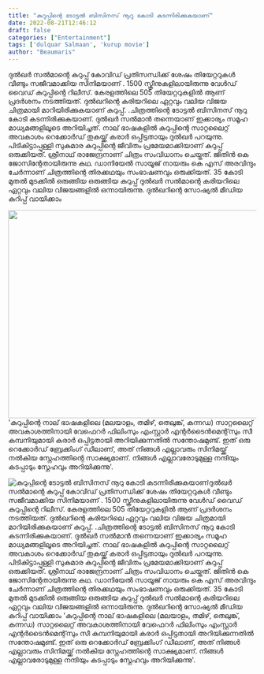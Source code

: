 ```yaml
---
title: "കുറുപ്പിന്റെ ടോട്ടൽ ബിസിനസ് നൂറു കോടി കടന്നിരിക്കുകയാണ്"
date: 2022-08-21T12:46:12
draft: false
categories: ["Entertainment"]
tags: ['dulquar Salmaan', 'kurup movie']
author: "Beaumaris"
---
```


ദുൽഖർ സൽമാന്റെ കുറുപ്പ് കോവിഡ് പ്രതിസന്ധിക്ക് ശേഷം തിയേറ്ററുകൾ വീണ്ടും സജീവമാക്കിയ സിനിമയാണ് . 1500 സ്ക്രീനുകളിലായിരുന്നു വേൾഡ് വൈഡ് കുറുപ്പിന്റെ റിലീസ്. കേരളത്തിലെ 505 തിയേറ്ററുകളിൽ ആണ് പ്രദർശനം നടത്തിയത്. ദുൽഖറിന്റെ കരിയറിലെ ഏറ്റവും വലിയ വിജയ ചിത്രമായി മാറിയിരിക്കുകയാണ് കുറുപ്പ്. .ചിത്രത്തിന്റെ ടോട്ടൽ ബിസിനസ് നൂറു കോടി കടന്നിരിക്കുകയാണ്. ദുൽഖർ സൽമാൻ തന്നെയാണ് ഇക്കാര്യം സമൂഹ മാധ്യമങ്ങളിലൂടെ അറിയിച്ചത്. നാല് ഭാഷകളിൽ കുറുപ്പിന്റെ സാറ്റലൈറ്റ് അവകാശം റെക്കോർഡ് തുകയ്ക്ക് കരാർ ഒപ്പിട്ടതായും ദുൽഖർ പറയുന്നു. പിടികിട്ടാപ്പുള്ളി സുകുമാര കുറുപ്പിന്റെ ജീവിതം പ്രമേയമാക്കിയാണ് കുറുപ്പ് ഒരുക്കിയത്. ശ്രീനാഥ് രാജേന്ദ്രനാണ് ചിത്രം സംവിധാനം ചെയ്തത്. ജിതിന്‍ കെ ജോസിന്റേതായിരുന്നു കഥ. ഡാനിയേല്‍ സായൂജ് നായരും കെ എസ് അരവിന്ദും ചേര്‍ന്നാണ് ചിത്രത്തിന്റെ തിരക്കഥയും സംഭാഷണവും ഒരുക്കിയത്. 35 കോടി മുതല്‍ മുടക്കില്‍ ഒരുങ്ങിയ ഒരുങ്ങിയ കുറുപ്പ് ദുല്‍ഖര്‍ സല്‍മാന്റെ കരിയറിലെ ഏറ്റവും വലിയ വിജയങ്ങളിൽ ഒന്നായിരുന്നു. ദുൽഖറിന്റെ സോഷ്യൽ മീഡിയ കുറിപ്പ് വായിക്കാം

<img class="wp-image-347756 aligncenter" src="https://cdn.boolokam.com/articles/2022/08/wfwffgg.jpg" alt="" width="804" height="422" />'കുറുപ്പിന്റെ നാല് ഭാഷകളിലെ (മലയാളം, തമിഴ്, തെലുങ്ക്, കന്നഡ) സാറ്റലൈറ്റ് അവകാശത്തിനായി വേഫെറർ ഫിലിംസും എംസ്റ്റാർ എന്റർടൈൻമെന്റ്‌സും സീ കമ്പനിയുമായി കരാർ ഒപ്പിട്ടതായി അറിയിക്കുന്നതിൽ സന്തോഷമുണ്ട്. ഇത് ഒരു റെക്കോർഡ് ബ്രേക്കിംഗ് ഡീലാണ്, അത് നിങ്ങൾ എല്ലാവരും സിനിമയ്ക്ക് നൽകിയ സ്നേഹത്തിന്റെ സാക്ഷ്യമാണ്. നിങ്ങൾ എല്ലാവരോടുമുള്ള നന്ദിയും കടപ്പാടും സ്നേഹവും അറിയിക്കുന്നു'.


![കുറുപ്പിന്റെ ടോട്ടൽ ബിസിനസ് നൂറു കോടി കടന്നിരിക്കുകയാണ്](https://cdn.boolokam.com/articles/2022/08/wfwffgg.jpg)ദുൽഖർ സൽമാന്റെ കുറുപ്പ് കോവിഡ് പ്രതിസന്ധിക്ക് ശേഷം തിയേറ്ററുകൾ വീണ്ടും സജീവമാക്കിയ സിനിമയാണ് . 1500 സ്ക്രീനുകളിലായിരുന്നു വേൾഡ് വൈഡ് കുറുപ്പിന്റെ റിലീസ്. കേരളത്തിലെ 505 തിയേറ്ററുകളിൽ ആണ് പ്രദർശനം നടത്തിയത്. ദുൽഖറിന്റെ കരിയറിലെ ഏറ്റവും വലിയ വിജയ ചിത്രമായി മാറിയിരിക്കുകയാണ് കുറുപ്പ്. .ചിത്രത്തിന്റെ ടോട്ടൽ ബിസിനസ് നൂറു കോടി കടന്നിരിക്കുകയാണ്. ദുൽഖർ സൽമാൻ തന്നെയാണ് ഇക്കാര്യം സമൂഹ മാധ്യമങ്ങളിലൂടെ അറിയിച്ചത്. നാല് ഭാഷകളിൽ കുറുപ്പിന്റെ സാറ്റലൈറ്റ് അവകാശം റെക്കോർഡ് തുകയ്ക്ക് കരാർ ഒപ്പിട്ടതായും ദുൽഖർ പറയുന്നു. പിടികിട്ടാപ്പുള്ളി സുകുമാര കുറുപ്പിന്റെ ജീവിതം പ്രമേയമാക്കിയാണ് കുറുപ്പ് ഒരുക്കിയത്. ശ്രീനാഥ് രാജേന്ദ്രനാണ് ചിത്രം സംവിധാനം ചെയ്തത്. ജിതിന്‍ കെ ജോസിന്റേതായിരുന്നു കഥ. ഡാനിയേല്‍ സായൂജ് നായരും കെ എസ് അരവിന്ദും ചേര്‍ന്നാണ് ചിത്രത്തിന്റെ തിരക്കഥയും സംഭാഷണവും ഒരുക്കിയത്. 35 കോടി മുതല്‍ മുടക്കില്‍ ഒരുങ്ങിയ ഒരുങ്ങിയ കുറുപ്പ് ദുല്‍ഖര്‍ സല്‍മാന്റെ കരിയറിലെ ഏറ്റവും വലിയ വിജയങ്ങളിൽ ഒന്നായിരുന്നു. ദുൽഖറിന്റെ സോഷ്യൽ മീഡിയ കുറിപ്പ് വായിക്കാം 'കുറുപ്പിന്റെ നാല് ഭാഷകളിലെ (മലയാളം, തമിഴ്, തെലുങ്ക്, കന്നഡ) സാറ്റലൈറ്റ് അവകാശത്തിനായി വേഫെറർ ഫിലിംസും എംസ്റ്റാർ എന്റർടൈൻമെന്റ്‌സും സീ കമ്പനിയുമായി കരാർ ഒപ്പിട്ടതായി അറിയിക്കുന്നതിൽ സന്തോഷമുണ്ട്. ഇത് ഒരു റെക്കോർഡ് ബ്രേക്കിംഗ് ഡീലാണ്, അത് നിങ്ങൾ എല്ലാവരും സിനിമയ്ക്ക് നൽകിയ സ്നേഹത്തിന്റെ സാക്ഷ്യമാണ്. നിങ്ങൾ എല്ലാവരോടുമുള്ള നന്ദിയും കടപ്പാടും സ്നേഹവും അറിയിക്കുന്നു'.
